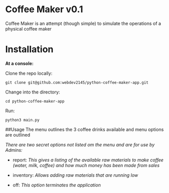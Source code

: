# Coffee Maker v0.1

Coffee Maker is an attempt (though simple) to simulate the operations of a physical coffee maker

# Installation

**At a console:**
 
Clone the repo locally:
```
git clone git@github.com:webdev2145/python-coffee-maker-app.git
```
Change into the directory:

```cd python-coffee-maker-app```

Run:
```
python3 main.py
```

##Usage
The menu outlines the 3 coffee drinks available and menu options are outlined

*There are two secret options not listed om the menu and are for use by Admins:*

* report: *This gives a listing of the available raw materials to make coffee
 (water, milk, coffee) and how much money has been made from sales*
 
* inventory: *Allows adding raw materials that are running low*

* off: *This option terminates the application*

